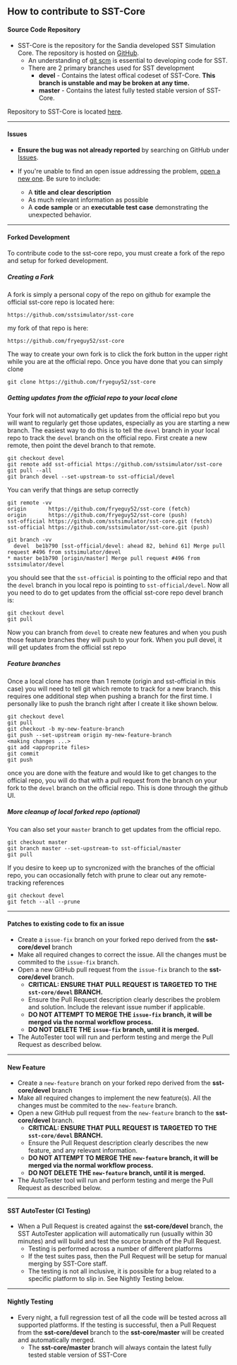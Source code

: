 ## How to contribute to SST-Core

#### **Source Code Repository**

* SST-Core is the repository for the Sandia developed SST Simulation Core.  The repository is hosted on [GitHub](https://github.com).
   * An understanding of [git scm](https://git-scm.com/) is essential to developing code for SST.
   * There are 2 primary branches used for SST development
      * **devel** - Contains the latest offical codeset of SST-Core.  **This branch is unstable and may be broken at any time.**
      * **master** - Contains the latest fully tested stable version of SST-Core.

Repository to SST-Core is located [here](https://github.com/sstsimulator/sst-core).

---

#### **Issues**

* **Ensure the bug was not already reported** by searching on GitHub under [Issues](https://github.com/sstsimulator/sst-core/issues).

* If you're unable to find an open issue addressing the problem, [open a new one](https://github.com/sstsimulator/sst-core/issues/new). Be sure to include: 
   * A **title and clear description** 
   * As much relevant information as possible
   * A **code sample** or an **executable test case** demonstrating the unexpected behavior.
   
---

#### **Forked Development**

To contribute code to the sst-core repo, you must create a fork of the repo and setup for forked development.

##### Creating a Fork
A fork is simply a personal copy of the repo on github for example the official sst-core repo is located here:

`https://github.com/sstsimulator/sst-core`

my fork of that repo is here:

`https://github.com/fryeguy52/sst-core`


The way to create your own fork is to click the fork button in the upper right while you are at the official repo. Once you have done that you can simply clone

```
git clone https://github.com/fryeguy52/sst-core
```

##### Getting updates from the official repo to your local clone

Your fork will not automatically get updates from the official repo but you will want to regularly get those updates, especially as you are starting a new branch. The easiest way to do this is to tell the `devel` branch in your local repo to track the `devel` branch on the official repo. First create a new remote, then point the devel branch to that remote.

```
git checkout devel
git remote add sst-official https://github.com/sstsimulator/sst-core
git pull --all
git branch devel --set-upstream-to sst-official/devel
```
You can verify that things are setup correctly

```
git remote -vv
origin       https://github.com/fryeguy52/sst-core (fetch)
origin       https://github.com/fryeguy52/sst-core (push)
sst-official https://github.com/sstsimulator/sst-core.git (fetch)
sst-official https://github.com/sstsimulator/sst-core.git (push)

git branch -vv
  devel  be1b790 [sst-official/devel: ahead 82, behind 61] Merge pull request #496 from sstsimulator/devel
* master be1b790 [origin/master] Merge pull request #496 from sstsimulator/devel
```
you should see that the `sst-official` is pointing to the official repo and that the `devel` branch in you local repo is pointing to `sst-official/devel`. Now all you need to do to get updates from the official sst-core repo devel branch is:

```
git checkout devel
git pull
```

Now you can branch from `devel` to create new features and when you push those feature branches they will push to your fork. When you pull devel, it will get updates from the official sst repo

##### Feature branches
Once a local clone has more than 1 remote (origin and sst-official in this case) you will need to tell git which remote to track for a new branch.  this requires one additional step when pushing a branch for the first time.  I personally like to push the branch right after I create it like shown below.

```
git checkout devel
git pull
git checkout -b my-new-feature-branch
git push --set-upstream origin my-new-feature-branch
<making changes ...>
git add <approprite files>
git commit
git push
```

once you are done with the feature and would like to get changes to the official repo, you will do that with a pull request from the branch on your fork to the `devel` branch on the official repo. This is done through the github UI.


##### More cleanup of local forked repo (optional)
You can also set your `master` branch to get updates from the official repo.

```
git checkout master
git branch master --set-upstream-to sst-official/master
git pull
```

If you desire to keep up to syncronized with the branches of the official repo, you can occasionally fetch with prune to clear out any remote-tracking references

```
git checkout devel
git fetch --all --prune
```

---

#### **Patches to existing code to fix an issue**

* Create a `issue-fix` branch on your forked repo derived from the **sst-core/devel** branch  
* Make all required changes to correct the issue. All the changes must be commited to the `issue-fix` branch.
* Open a new GitHub pull request from the `issue-fix` branch to the **sst-core/devel** branch.
   * **CRITICAL: ENSURE THAT PULL REQUEST IS TARGETED TO THE `sst-core/devel` BRANCH.**
   * Ensure the Pull Request description clearly describes the problem and solution. Include the relevant issue number if applicable.
   *  **DO NOT ATTEMPT TO MERGE THE `issue-fix` branch, it will be merged via the normal workflow process.**
   *  **DO NOT DELETE THE `issue-fix` branch, until it is merged.**
* The AutoTester tool will run and perform testing and merge the Pull Request as described below.

---

#### **New Feature**

* Create a `new-feature` branch on your forked repo derived from the **sst-core/devel** branch  
* Make all required changes to implement the new feature(s). All the changes must be commited to the `new-feature` branch.
* Open a new GitHub pull request from the `new-feature` branch to the **sst-core/devel** branch.
   * **CRITICAL: ENSURE THAT PULL REQUEST IS TARGETED TO THE `sst-core/devel` BRANCH.**
   * Ensure the Pull Request description clearly describes the new feature, and any relevant information.
   *  **DO NOT ATTEMPT TO MERGE THE `new-feature` branch, it will be merged via the normal workflow process.**
   *  **DO NOT DELETE THE `new-feature` branch, until it is merged.**
* The AutoTester tool will run and perform testing and merge the Pull Request as described below.

---

#### **SST AutoTester (CI Testing)**

* When a Pull Request is created against the **sst-core/devel** branch, the SST AutoTester application will automatically run (usually within 30 minutes) and will build and test the source branch of the Pull Request.  
   * Testing is performed across a number of different platforms
   * If the test suites pass, then the Pull Request will be setup for manual merging by SST-Core staff.
   * The testing is not all inclusive, it is possible for a bug related to a specific platform to slip in.  See Nightly Testing below.

---

#### **Nightly Testing**

* Every night, a full regression test of all the code will be tested across all supported platforms.  If the testing is successful, then a Pull Request from the **sst-core/devel** branch to the **sst-core/master** will be created and automatically merged.
   * The **sst-core/master** branch will always contain the latest fully tested stable version of SST-Core



